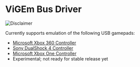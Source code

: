 # ViGEm Bus Driver

![Disclaimer](http://nefarius.at/public/Alpha-Disclaimer.png)

Currently supports emulation of the following USB gamepads:
- [Microsoft Xbox 360 Controller](https://en.wikipedia.org/wiki/Xbox_360_controller)
- [Sony DualShock 4 Controller](https://en.wikipedia.org/wiki/DualShock#DualShock_4)
- [Microsoft Xbox One Controller](https://en.wikipedia.org/wiki/Xbox_One_Controller)
 - Experimental; not ready for stable release yet
